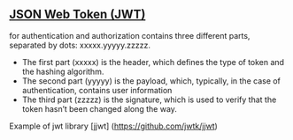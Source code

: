 ## [JSON Web Token (JWT)](https://jwt.io/)

for authentication and authorization
contains three different parts, separated by dots: xxxxx.yyyyy.zzzzz.
- The first part (xxxxx) is the header, which defines the type of token and the hashing
algorithm.
- The second part (yyyyy) is the payload, which, typically, in the case of authentication,
contains user information
- The third part (zzzzz) is the signature, which is used to verify that the token hasn’t been
  changed along the way.

Example of jwt library  [jjwt] (https://github.com/jwtk/jjwt)
